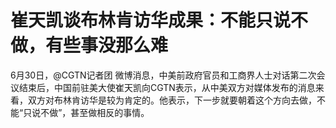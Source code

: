 

# 崔天凯谈布林肯访华成果：不能只说不做，有些事没那么难

6月30日，@CGTN记者团
微博消息，中美前政府官员和工商界人士对话第二次会议结束后，中国前驻美大使崔天凯向CGTN表示，从中美双方对媒体发布的消息来看，双方对布林肯访华是较为肯定的。他表示，下一步就要朝着这个方向去做，不能“只说不做”，甚至做相反的事情。

